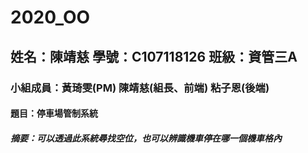 # 2020_OO

## 姓名：陳靖慈    學號：C107118126    班級：資管三A

### 小組成員：黃琦雯(PM)  陳靖慈(組長、前端)  粘子恩(後端)

#### 題目：停車場管制系統

##### 摘要：可以透過此系統尋找空位，也可以辨識機車停在哪一個機車格內
